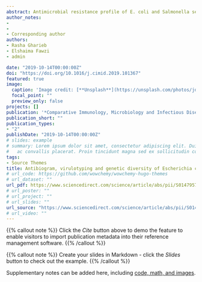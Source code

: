 ```yaml
---
abstract: Antimicrobial resistance profile of E. coli and Salmonella serovars isolated from diarrheic calves and handlers in Egypt is unknown due to the absence of monitoring. Therefore, this study aimed to determine the virulence, genetic and antimicrobial resistance profiles of E. coli and Salmonella serovars associated with diarrhea in calves and handlers in intensive dairy farms in Egypt. A total of 36 bacterial strains (20 E. coli and 16 Salmonella) were isolated from fecal samples of 80 diarrheic Holstein dairy calves (10 E. coli and 13 Salmonella) and hand swabs of 35 handlers (10 E. coli and 3 Salmonella) in two intensive dairy farms in Sharkia Governate in Egypt. E. coli strains belonged to six different serogroups and O114:K90 was the most prevalent serogroup (30%). However, Salmonella strains were serotyped into four different serogroups and S. Kiel was the most prevalent serotype (50%). Thirteen (65%) E. coli isolates were harbouring either stx2, eaeA and/or astA virulence-associated genes. However, stn and spvC virulence genes were detected in 2 (12.5%) and 4 (25%) of Salmonella isolates, respectively. E. coli isolates showed marked resistance to ampicillin (75%), while Salmonella strains exhibited high resistance to amikacin (100%), gentamicin (93.75%) and tobramycin (87.5%). Results of the present study showed that E. coli and Salmonella serovars isolated from diarrheic calves and handlers in intensive dairy farms in Egypt exhibited resistance to multiple classes of antimicrobials, which may pose a public health hazard. Thus, the continuous monitoring of antimicrobial resistance is necessary for both humans and veterinary medicine to decrease the economic losses caused by antimicrobial-resistant strains in animals as well as the zoonotic risk.
author_notes:
- 
-
- Corresponding author
authors:
- Rasha Gharieb
- Elshaima Fawzi
- admin

date: "2019-10-14T00:00:00Z"
doi: "https://doi.org/10.1016/j.cimid.2019.101367"
featured: true
image:
  caption: 'Image credit: [**Unsplash**](https://unsplash.com/photos/jdD8gXaTZsc)'
  focal_point: ""
  preview_only: false
projects: []
publication: '*Comparative Immunology, Microbiology and Infectious Diseases, 67,*  101367'
publication_short: ""
publication_types:
- "2"
publishDate: "2019-10-14T00:00:00Z"
# slides: example
# summary: Lorem ipsum dolor sit amet, consectetur adipiscing elit. Duis posuere tellus
#   ac convallis placerat. Proin tincidunt magna sed ex sollicitudin condimentum.
tags:
- Source Themes
title: Antibiogram, virulotyping and genetic diversity of Escherichia coli and Salmonella serovars isolated from diarrheic calves and calf handlers
# url_code: https://github.com/wowchemy/wowchemy-hugo-themes
# url_dataset: ""
url_pdf: https://www.sciencedirect.com/science/article/abs/pii/S014795711930164X?via%3Dihub
# url_poster: ""
# url_project: ""
# url_slides: ""
url_source: "https://www.sciencedirect.com/science/article/abs/pii/S014795711930164X?via%3Dihub"
# url_video: ""
---
```


{{% callout note %}}
Click the *Cite* button above to demo the feature to enable visitors to import publication metadata into their reference management software.
{{% /callout %}}

{{% callout note %}}
Create your slides in Markdown - click the *Slides* button to check out the example.
{{% /callout %}}

Supplementary notes can be added here, including [code, math, and images](https://wowchemy.com/docs/writing-markdown-latex/).
